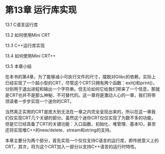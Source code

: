 # 第13章 运行库实现

13.1 C语言运行库

13.2 如何使用Mini CRT

13.3 C++运行库实现

13.4 如何使用Mini CRT++

13.5 本章小结

在本书的第4章，为了能够减小可执行文件的尺寸，摆脱对Glibc的依赖，实际上已经实现了一个超小型的CRT，尽管这个CRT只拥有两个函数：exit()和print()，分别用于退出进程和输出一个字符串。但无论如何它给我们带来了一个信息，那就是CRT也并不是那么神秘、不可替代的。这一章将是激动人心的一章，我们将带领读者一步步实现一个迷你的CRT。

当然真正实用的CRT是庞大到无法在一章之内完全呈现出来的，所以在这一章我们仅实现CRT几个关键的部分。虽然这个迷你CRT仅仅实现了为数不多的功能，但是它已经具备了CRT的关键功能：入口函数、初始化、堆管理、基本IO，甚至还将实现堆C++的new/delete、stream和string的支持。

本章主要分为两个部分，首先实现一个仅仅支持C语言的运行库，即传统意义上的CRT。其次，将为这个CRT加入一部分以支持C++语言的运行时特性。
